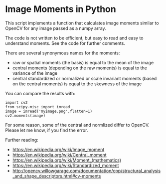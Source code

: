 Image Moments in Python
=======================
This script implements a function that calculates image moments similar to OpenCV for any image passed as a numpy array.

The code is not written to be efficient, but easy to read and easy to understand moments. See the code for further comments.

There are several synonymous names for the moments:
- raw or spatial moments (the basis) is equal to the mean of the image
- central moments (depending on the raw moments) is equal to the variance of the image
- central standardized or normalized or scale invariant moments (based on the central moments) is equal to the skewness of the image

You can compare the results with:

    import cv2
    from scipy.misc import imread
    image = imread('myimage.png',flatten=1)
    cv2.moments(image)
    
For some reason, some of the central and normlized differ to OpenCV. Please let me know, if you find the error.

Further reading:
- https://en.wikipedia.org/wiki/Image_moment
- https://en.wikipedia.org/wiki/Central_moment
- https://en.wikipedia.org/wiki/Moment_(mathematics)
- https://en.wikipedia.org/wiki/Standardized_moment
- http://opencv.willowgarage.com/documentation/cpp/structural_analysis_and_shape_descriptors.html#cv-moments
